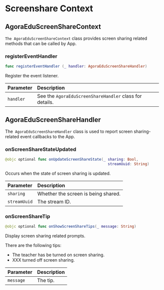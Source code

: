 # Screenshare Context

## AgoraEduScreenShareContext

`The AgoraEduScreenShareContext` class provides screen sharing related methods that can be called by App.

### registerEventHandler

```swift
func registerEventHandler (_ handler: AgoraEduScreenShareHandler)
```

Register the event listener.

| Parameter | Description |
| :-------- | :------------------------------------- |
| `handler` | See the `AgoraEduScreenShareHandler` class for details. |

## AgoraEduScreenShareHandler

The` AgoraEduScreenShareHandler` class is used to report screen sharing-related event callbacks to the App.

### onScreenShareStateUpdated

```swift
@objc optional func onUpdateScreenShareState(_ sharing: Bool,
                                               streamUuid: String)
```

Occurs when the state of screen sharing is updated.

| Parameter | Description |
| :----------- | :----------------- |
| `sharing` | Whether the screen is being shared. |
| `streamUuid` | The stream ID. |

### onScreenShareTip

```swift
@objc optional func onShowScreenShareTips(_ message: String)
```

Display screen sharing related prompts.

There are the following tips:

- The teacher has be turned on screen sharing.
- XXX turned off screen sharing.

| Parameter | Description |
| :-------- | :--------- |
| `message` | The tip. |

